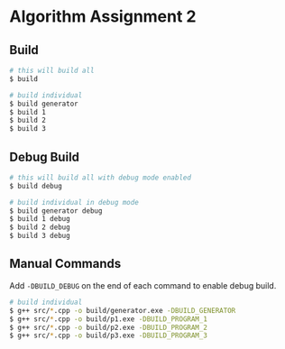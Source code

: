 # Algorithm Assignment 2

## Build

```bash
# this will build all
$ build

# build individual
$ build generator
$ build 1
$ build 2
$ build 3
```

## Debug Build

```bash
# this will build all with debug mode enabled
$ build debug

# build individual in debug mode
$ build generator debug
$ build 1 debug
$ build 2 debug
$ build 3 debug
```

## Manual Commands
Add `-DBUILD_DEBUG` on the end of each command to enable debug build.

```bash
# build individual
$ g++ src/*.cpp -o build/generator.exe -DBUILD_GENERATOR
$ g++ src/*.cpp -o build/p1.exe -DBUILD_PROGRAM_1
$ g++ src/*.cpp -o build/p2.exe -DBUILD_PROGRAM_2
$ g++ src/*.cpp -o build/p3.exe -DBUILD_PROGRAM_3
```
